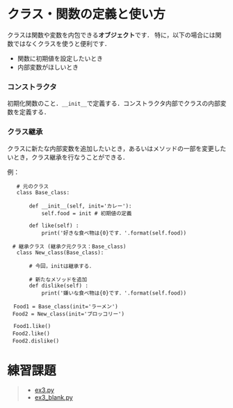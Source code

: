 # クラス・関数の定義と使い方


クラスは関数や変数を内包できる**オブジェクト**です．
特に，以下の場合には関数ではなくクラスを使うと便利です．
 - 関数に初期値を設定したいとき
 - 内部変数がほしいとき

### コンストラクタ

初期化関数のこと．`__init__`で定義する．コンストラクタ内部でクラスの内部変数を定義する．

### クラス継承

クラスに新たな内部変数を追加したいとき，あるいはメソッドの一部を変更したいとき，クラス継承を行なうことができる．

例：  
~~~
   # 元のクラス
   class Base_class:
   
       def __init__(self, init='カレー'):
           self.food = init # 初期値の定義
           
       def like(self) :
           print('好きな食べ物は{0}です．'.format(self.food))

　# 継承クラス (継承ク元クラス：Base_class)
   class New_class(Base_class):
       
       # 今回，initは継承する．
       
       # 新たなメソッドを追加
       def dislike(self) :
           print('嫌いな食べ物は{0}です．'.format(self.food))
           
  Food1 = Base_class(init='ラーメン')
　Food2 = New_class(init='ブロッコリー')
 
  Food1.like()
　Food2.like()
　Food2.dislike()
~~~

# 練習課題

> - [ex3.py](https://github.com/Shimamura-Lab-SU/Sharing-Knowledge-Database/blob/master/python_exercise/03_object_oriented/ex3.py)
> - [ex3_blank.py](https://github.com/Shimamura-Lab-SU/Sharing-Knowledge-Database/blob/master/python_exercise/03_object_oriented/ex3_blank.py)
